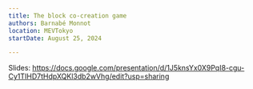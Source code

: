 ```yaml
---
title: The block co-creation game
authors: Barnabé Monnot
location: MEVTokyo
startDate: August 25, 2024

---
```


Slides: <https://docs.google.com/presentation/d/1J5knsYx0X9PqI8-cgu-Cy1TIHD7tHdpXQKl3db2wVhg/edit?usp=sharing>